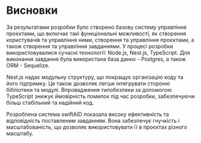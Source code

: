 # Висновки

За результатами розробки було створено базову систему управління проєктами, що включає такі функціональні можливості, як створення користувачів та управління ними, створення та управління проєктами, а також створення та управління завданнями. У процесі розробки використовувалися сучасні технології: Node.js, Nest.js, TypeScript. Для виконання завдання була використана база даних - Postgres, а також ORM - Sequelize.

Nest.js надає модульну структуру, що покращує організацію коду та його підтримку. Це також дозволяє легше інтегрувати сторонні бібліотеки та модулі.
Впровадження типобезпеки за допомогою TypeScript знижує ймовірність помилок під час розробки, забезпечуючи більш стабільний та надійний код.

Розроблена система swiftAID показала високу ефективність та відповідність поставленим завданням. Вона забезпечує гнучкість і масштабованість, що дозволяє використовувати її в проєктах різного масштабу.

